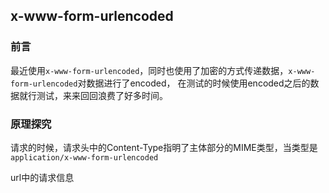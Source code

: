 ## x-www-form-urlencoded

### 前言

最近使用`x-www-form-urlencoded`，同时也使用了加密的方式传递数据，`x-www-form-urlencoded`对数据进行了encoded，
在测试的时候使用encoded之后的数据就行测试，来来回回浪费了好多时间。  

### 原理探究

请求的时候，请求头中的Content-Type指明了主体部分的MIME类型，当类型是`application/x-www-form-urlencoded`  

url中的请求信息  

